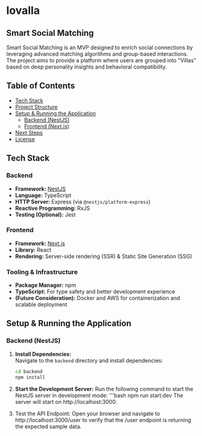 # lovalla
## Smart Social Matching

Smart Social Matching is an MVP designed to enrich social connections by leveraging advanced matching algorithms and group-based interactions. The project aims to provide a platform where users are grouped into "Villas" based on deep personality insights and behavioral compatibility.

## Table of Contents
- [Tech Stack](#tech-stack)
- [Project Structure](#project-structure)
- [Setup & Running the Application](#setup--running-the-application)
  - [Backend (NestJS)](#backend-nestjs)
  - [Frontend (Next.js)](#frontend-nextjs)
- [Next Steps](#next-steps)
- [License](#license)

## Tech Stack

### Backend
- **Framework:** [NestJS](https://nestjs.com/)
- **Language:** TypeScript
- **HTTP Server:** Express (via `@nestjs/platform-express`)
- **Reactive Programming:** RxJS
- **Testing (Optional):** Jest

### Frontend
- **Framework:** [Next.js](https://nextjs.org/)
- **Library:** React
- **Rendering:** Server-side rendering (SSR) & Static Site Generation (SSG)

### Tooling & Infrastructure
- **Package Manager:** npm
- **TypeScript:** For type safety and better development experience
- **(Future Consideration):** Docker and AWS for containerization and scalable deployment


## Setup & Running the Application

### Backend (NestJS)

1. **Install Dependencies:**  
   Navigate to the `backend` directory and install dependencies:
   ```bash
   cd backend
   npm install

2. **Start the Development Server:**
Run the following command to start the NestJS server in development mode:
'''bash
npm run start:dev
The server will start on http://localhost:3000.

3. Test the API Endpoint:
Open your browser and navigate to http://localhost:3000/user to verify that the /user endpoint is returning the expected sample data.
